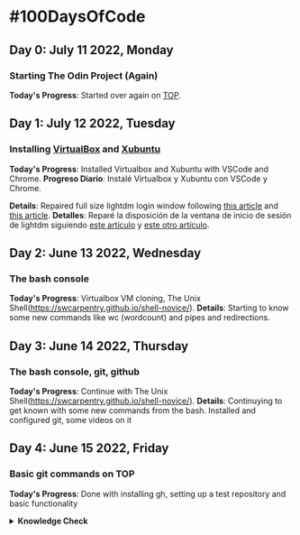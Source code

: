 # #100DaysOfCode

## Day 0: July 11 2022, Monday

### Starting The Odin Project (Again)

**Today's Progress**: Started over again on [TOP](https://www.theodinproject.com/).


## Day 1: July 12 2022, Tuesday

### Installing [VirtualBox](https://download.virtualbox.org/virtualbox/6.1.34/VirtualBox-6.1.34a-150636-Win.exe) and [Xubuntu](https://cdimages.ubuntu.com/xubuntu/releases/22.04/release/xubuntu-22.04-desktop-amd64.iso)

**Today's Progress**: Installed Virtualbox and Xubuntu with VSCode and Chrome.
**Progreso Diario**: Instalé Virtualbox y Xubuntu con VSCode y Chrome.

**Details**: Repaired full size lightdm login window following [this article](https://www.nakivo.com/blog/make-virtualbox-full-screen/) and [this article](https://askubuntu.com/questions/1092699/how-to-adjust-display-settings-for-lightdm-greeter-on-18-04).
**Detalles**: Reparé la disposición de la ventana de inicio de sesión de lightdm siguiendo [este artículo](https://www.nakivo.com/blog/make-virtualbox-full-screen/) y [este otro artículo](https://askubuntu.com/questions/1092699/how-to-adjust-display-settings-for-lightdm-greeter-on-18-04).


## Day 2: June 13 2022, Wednesday
### The bash console

**Today's Progress**: Virtualbox VM cloning, The Unix Shell(https://swcarpentry.github.io/shell-novice/).
**Details**: Starting to know some new commands like wc (wordcount) and pipes and redirections.

## Day 3: June 14 2022, Thursday
### The bash console, git, github

**Today's Progress**: Continue with The Unix Shell(https://swcarpentry.github.io/shell-novice/).
**Details**: Continuying to get known with some new commands from the bash. Installed and configured git, some videos on it

## Day 4: June 15 2022, Friday
### Basic git commands on TOP

**Today's Progress**: Done with installing gh, setting up a test repository and basic functionality

<details>
<summary><b>Knowledge Check</b></summary>

1. How do you create a new repository on GitHub?  
    Option 1: Via website, create new repository  
    Option 2: From a local repository  

        git init  (create local repository)
        gh repo create  (create remote repository)

2. How do you copy a repository onto your local machine from GitHub?

        git clone + ssh link or https link

3. What is the default name of your remote connection?

        origin

4. Explain what origin is in git push origin main.

        origin is the remote target branch

5. Explain what main is in git push origin main.

        main is the local source branch to be pushed to origin

6. Explain the two-stage system that Git uses to save files.

        first files can be commited to stage
        after succesfull commitment, they can be pushed to remote git repo

7. How do you check the status of your current repository?

        git status on selected branch folder

8. How do you add files to the staging area in git?

        git commit $filename -m "message"

9. How do you commit the files in the staging area and add a descriptive message?

        git commit $filename -m "message"

10. How do you push your changes to your repository on GitHub?

        git push origin main

11. How do you look at the history of your previous commits?

        git status

</details>

